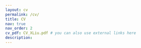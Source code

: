 ```yaml
---
layout: cv
permalink: /cv/
title: CV
nav: true
nav_order: 2
cv_pdf: CV_XLiu.pdf # you can also use external links here
description: 
---
```



